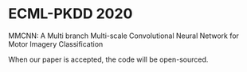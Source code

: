 # ECML-PKDD 2020

MMCNN: A Multi branch Multi-scale Convolutional Neural Network for Motor Imagery Classification

When our paper is accepted, the code will be open-sourced.
